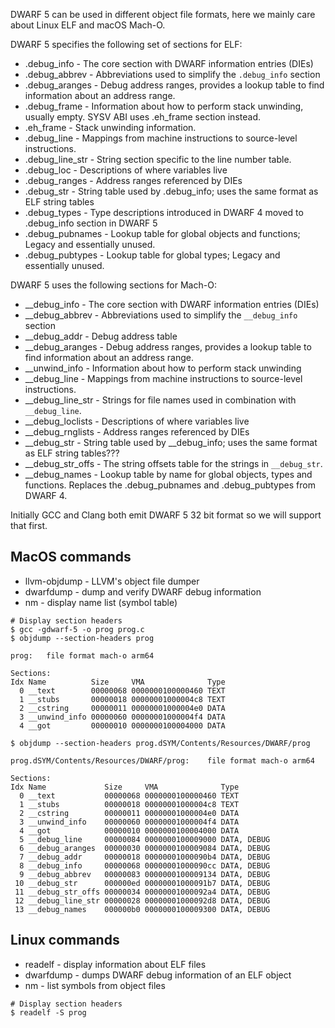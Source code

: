 DWARF 5 can be used in different object file formats, here we mainly care about Linux ELF and macOS Mach-O.

DWARF 5 specifies the following set of sections for ELF:

 * .debug_info - The core section with DWARF information entries (DIEs)
 * .debug_abbrev - Abbreviations used to simplify the `.debug_info` section
 * .debug_aranges - Debug address ranges, provides a lookup table to find information about an address range.
 * .debug_frame - Information about how to perform stack unwinding, usually empty. SYSV ABI uses .eh_frame section instead.
 * .eh_frame - Stack unwinding information.
 * .debug_line - Mappings from machine instructions to source-level instructions.
 * .debug_line_str - String section specific to the line number table.
 * .debug_loc  - Descriptions of where variables live
 * .debug_ranges - Address ranges referenced by DIEs
 * .debug_str - String table used by .debug_info; uses the same format as ELF string tables
 * .debug_types - Type descriptions introduced in DWARF 4 moved to .debug_info section in DWARF 5
 * .debug_pubnames - Lookup table for global objects and functions; Legacy and essentially unused.
 * .debug_pubtypes - Lookup table for global types; Legacy and essentially unused.

DWARF 5 uses the following sections for Mach-O:

 * __debug_info - The core section with DWARF information entries (DIEs)
 * __debug_abbrev - Abbreviations used to simplify the `__debug_info` section
 * __debug_addr - Debug address table
 * __debug_aranges - Debug address ranges, provides a lookup table to find information about an address range.
 * __unwind_info - Information about how to perform stack unwinding
 * __debug_line - Mappings from machine instructions to source-level instructions.
 * __debug_line_str - Strings for file names used in combination with `__debug_line`.
 * __debug_loclists - Descriptions of where variables live
 * __debug_rnglists - Address ranges referenced by DIEs
 * __debug_str - String table used by __debug_info; uses the same format as ELF string tables???
 * __debug_str_offs - The string offsets table for the strings in `__debug_str`.
 * __debug_names - Lookup table by name for global objects, types and functions. Replaces the .debug_pubnames and .debug_pubtypes from DWARF 4.

Initially GCC and Clang both emit DWARF 5 32 bit format so we will support that first.

## MacOS commands

 * llvm-objdump - LLVM's object file dumper
 * dwarfdump - dump and verify DWARF debug information
 * nm - display name list (symbol table)

``` shell
# Display section headers
$ gcc -gdwarf-5 -o prog prog.c
$ objdump --section-headers prog

prog:	file format mach-o arm64

Sections:
Idx Name          Size     VMA              Type
  0 __text        00000068 0000000100000460 TEXT
  1 __stubs       00000018 00000001000004c8 TEXT
  2 __cstring     00000011 00000001000004e0 DATA
  3 __unwind_info 00000060 00000001000004f4 DATA
  4 __got         00000010 0000000100004000 DATA

$ objdump --section-headers prog.dSYM/Contents/Resources/DWARF/prog

prog.dSYM/Contents/Resources/DWARF/prog:	file format mach-o arm64

Sections:
Idx Name             Size     VMA              Type
  0 __text           00000068 0000000100000460 TEXT
  1 __stubs          00000018 00000001000004c8 TEXT
  2 __cstring        00000011 00000001000004e0 DATA
  3 __unwind_info    00000060 00000001000004f4 DATA
  4 __got            00000010 0000000100004000 DATA
  5 __debug_line     00000084 0000000100009000 DATA, DEBUG
  6 __debug_aranges  00000030 0000000100009084 DATA, DEBUG
  7 __debug_addr     00000018 00000001000090b4 DATA, DEBUG
  8 __debug_info     00000068 00000001000090cc DATA, DEBUG
  9 __debug_abbrev   00000083 0000000100009134 DATA, DEBUG
 10 __debug_str      000000ed 00000001000091b7 DATA, DEBUG
 11 __debug_str_offs 00000034 00000001000092a4 DATA, DEBUG
 12 __debug_line_str 00000028 00000001000092d8 DATA, DEBUG
 13 __debug_names    000000b0 0000000100009300 DATA, DEBUG
```


## Linux commands

 * readelf - display information about ELF files
 * dwarfdump - dumps DWARF debug information of an ELF object
 * nm - list symbols from object files

``` shell
# Display section headers
$ readelf -S prog

```
